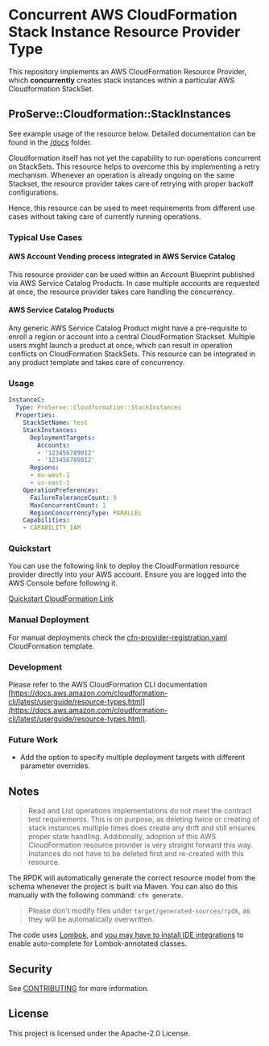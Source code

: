 # Concurrent AWS CloudFormation Stack Instance Resource Provider Type

This repository implements an AWS CloudFormation Resource Provider,
which **concurrently** creates stack instances within a particular AWS Cloudformation StackSet.

## ProServe::Cloudformation::StackInstances

See example usage of the resource below. Detailed documentation can be found in the [/docs](docs) folder.

Cloudformation itself has not yet the capability to run operations concurrent on StackSets. This resource helps to overcome this by implementing a retry mechanism.
Whenever an operation is already ongoing on the same Stackset, the resource provider takes care of retrying with proper backoff configurations. 

Hence, this resource can be used to meet requirements from different use cases without taking care of currently running operations.

### Typical Use Cases
####  AWS Account Vending process integrated in AWS Service Catalog

This resource provider can be used within an Account Blueprint published via AWS Service Catalog Products.
In case multiple accounts are requested at once, the resource provider takes care handling the concurrency.

#### AWS Service Catalog Products

Any generic AWS Service Catalog Product might have a pre-requisite to enroll a region or account into a central CloudFormation Stackset.
Multiple users might launch a product at once, which can result in operation conflicts on CloudFormation StackSets. This resource can be integrated in any product template and takes care of concurrency. 

### Usage

```yaml
InstanceC:
  Type: ProServe::Cloudformation::StackInstances
  Properties:
    StackSetName: test
    StackInstances:
      DeploymentTargets:
        Accounts:
        - '123456789012'
        - '123456789012'
      Regions:
      - eu-west-1
      - us-east-1
    OperationPreferences:
      FailureToleranceCount: 0
      MaxConcurrentCount: 1
      RegionConcurrencyType: PARALLEL
    Capabilities:
    - CAPABILITY_IAM
```

### Quickstart

You can use the following link to deploy the CloudFormation resource provider directly into your AWS account. Ensure you are logged into the AWS Console before following it.

[Quickstart CloudFormation Link](https://console.aws.amazon.com/cloudformation/home?region=eu-west-1#/stacks/new?templateURL=https:%2F%2Fs3.amazonaws.com%2Faws-enterprise-jumpstart%2Faws-cloudformation-stack-instances%2Fcfn-provider-registration.yaml)

### Manual Deployment

For manual deployments check the [cfn-provider-registration.yaml](quickstart/cfn-provider-registration.yaml) CloudFormation template.

### Development

Please refer to the AWS CloudFormation CLI documentation [https://docs.aws.amazon.com/cloudformation-cli/latest/userguide/resource-types.html](https://docs.aws.amazon.com/cloudformation-cli/latest/userguide/resource-types.html).

### Future Work

* Add the option to specify multiple deployment targets with different parameter overrides.

## Notes

> Read and List operations implementations do not meet the contract test requirements. This is on purpose, as deleting twice or creating of stack instances multiple times does create any drift and still ensures proper state handling. Additionally, adoption of this AWS CloudFormation resource provider is very straight forward this way. Instances do not have to be deleted first and re-created with this resource.

The RPDK will automatically generate the correct resource model from the schema whenever the project is built via Maven. You can also do this manually with the following command: `cfn generate`.

> Please don't modify files under `target/generated-sources/rpdk`, as they will be automatically overwritten.

The code uses [Lombok](https://projectlombok.org/), and [you may have to install IDE integrations](https://projectlombok.org/setup/overview) to enable auto-complete for Lombok-annotated classes.

## Security

See [CONTRIBUTING](CONTRIBUTING.md#security-issue-notifications) for more information.

## License

This project is licensed under the Apache-2.0 License.

